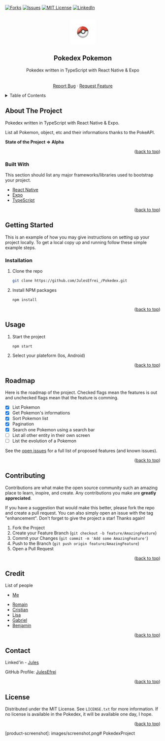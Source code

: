 <div id="top"></div>

<!-- [![Contributors][contributors-shield]][contributors-url] -->
<!-- [![Stargazers][stars-shield]][stars-url] -->
[![Forks][forks-shield]][forks-url]
[![Issues][issues-shield]][issues-url]
[![MIT License][license-shield]][license-url]
[![LinkedIn][linkedin-shield]][linkedin-url]



<!-- PROJECT LOGO -->
<br />
<div align="center">
  
  <img src="assets/Pokeball.png" alt="Logo" width="80" height="80" />
  <!-- https://drive.google.com/uc?export=view&id=      => Google drive Link -->

  <h2 align="center">Pokedex Pokemon</h2>

  <p align="center">
    Pokedex written in TypeScript with React Native & Expo
    <br />
    <!-- <a href="https://github.com/JulesEfrei/Pokedex"><strong>Explore the docs</strong></a> -->
    <br />
    <br />
    <!-- <a href="https://github.com/JulesEfrei/Pokedex">View Demo</a>
    · -->
    <a href="https://github.com/JulesEfrei/Pokedex/issues">Report Bug</a>
    ·
    <a href="https://github.com/JulesEfrei/Pokedex/pulls">Request Feature</a>
  </p>
</div>



<!-- TABLE OF CONTENTS -->
<details>
  <summary>Table of Contents</summary>
  <ol>
    <li>
      <a href="#about-the-project">About The Project</a>
      <ul>
        <li><a href="#built-with">Built With</a></li>
      </ul>
    </li>
    <li>
      <a href="#getting-started">Getting Started</a>
      <ul>
        <li><a href="#installation">Installation</a></li>
      </ul>
    </li>
    <li><a href="#usage">Usage</a></li>
    <li><a href="#roadmap">Roadmap / Features</a></li>
    <li><a href="#contributing">Contributing</a></li>
    <li><a href="#license">License</a></li>
    <li><a href="#contact">Contact</a></li>
    <li><a href="#credit">Credit</a></li>
  </ol>
</details>



<!-- ABOUT THE PROJECT -->
## About The Project

<!-- [![Product Name Screen Shot][product-screenshot]](https://example.com) -->

Pokedex written in TypeScript with React Native & Expo.

List all Pokemon, object, etc and their informations thanks to the PokeAPI.

**State of the Project => Alpha**


<p align="right">(<a href="#top">back to top</a>)</p>



### Built With

This section should list any major frameworks/libraries used to bootstrap your project.

* [React Native](https://reactnative.dev)
* [Expo](https://expo.dev)
* [TypeScript](https://www.typescriptlang.org)

<p align="right">(<a href="#top">back to top</a>)</p>



<!-- GETTING STARTED -->
## Getting Started

This is an example of how you may give instructions on setting up your project locally.
To get a local copy up and running follow these simple example steps.


### Installation

1. Clone the repo
   ```sh
   git clone https://github.com/JulesEfrei_/Pokedex.git
   ```
2. Install NPM packages
   ```sh
   npm install
   ```

<p align="right">(<a href="#top">back to top</a>)</p>



<!-- USAGE EXAMPLES -->
## Usage

1. Start the project
   ```sh
   npm start
   ```
2. Select your plateform (Ios, Android)

<p align="right">(<a href="#top">back to top</a>)</p>



<!-- ROADMAP -->
## Roadmap

Here is the roadmap of the project. Checked flags mean the features is out and unchecked flags mean that the feature is comming.

- [x] List Pokemon
- [x] Get Pokemon's informations
- [x] Sort Pokemon list
- [x] Pagination
- [x] Search one Pokemon using a search bar
- [ ] List all other entity in their own screen
- [ ] List the evolution of a Pokemon

See the [open issues](https://github.com/JulesEfrei/Pokedex/issues) for a full list of proposed features (and known issues).

<p align="right">(<a href="#top">back to top</a>)</p>



<!-- CONTRIBUTING -->
## Contributing

Contributions are what make the open source community such an amazing place to learn, inspire, and create. Any contributions you make are **greatly appreciated**.

If you have a suggestion that would make this better, please fork the repo and create a pull request. You can also simply open an issue with the tag "enhancement".
Don't forget to give the project a star! Thanks again!

1. Fork the Project
2. Create your Feature Branch (`git checkout -b feature/AmazingFeature`)
3. Commit your Changes (`git commit -m 'Add some AmazingFeature'`)
4. Push to the Branch (`git push origin feature/AmazingFeature`)
5. Open a Pull Request

<p align="right">(<a href="#top">back to top</a>)</p>



<!-- Credit -->
## Credit

List of people

* [Me](https://github.com/JulesEfrei)
- [Romain](https://github.com/RoromainM)
- [Cristian](https://github.com/DemoxDev)
- [Lisa](https://github.com/lisaamm)
- [Gabriel](https://github.com/GabrielC0)
- [Benjamin](https://github.com/bibil77)

<p align="right">(<a href="#top">back to top</a>)</p>



<!-- CONTACT -->
## Contact

Linked'in - [Jules](https://www.linkedin.com/in/jules-bruzeau/)

GitHub Profile: [JulesEfrei](https://github.com/JulesEfrei/)

<p align="right">(<a href="#top">back to top</a>)</p>



<!-- LICENSE -->
## License

Distributed under the MIT License. See `LICENSE.txt` for more information. If no license is available in the Pokedex, it will be available one day, I hope.

<p align="right">(<a href="#top">back to top</a>)</p>






<!-- MARKDOWN LINKS & IMAGES -->
<!-- [contributors-shield]: https://img.shields.io/github/contributors/JulesEfrei/Pokedex.svg?style=for-the-badge
[contributors-url]: https://github.com/JulesEfrei/Pokedex/graphs/contributors -->
<!-- [stars-shield]: https://img.shields.io/github/stars/JulesEfrei/Pokedex.svg?style=for-the-badge
[stars-url]: https://github.com/JulesEfrei/Pokedex/stargazers -->
[forks-shield]: https://img.shields.io/github/forks/JulesEfrei/Pokedex.svg?style=for-the-badge
[forks-url]: https://github.com/JulesEfrei/Pokedex/network/members
[issues-shield]: https://img.shields.io/github/issues/JulesEfrei/Pokedex.svg?style=for-the-badge
[issues-url]: https://github.com/JulesEfrei/Pokedex/issues
[license-shield]: https://img.shields.io/github/license/JulesEfrei/Pokedex.svg?style=for-the-badge
[license-url]: https://github.com/JulesEfrei/Pokedex/blob/master/LICENSE.txt
[linkedin-shield]: https://img.shields.io/badge/-LinkedIn-black.svg?style=for-the-badge&logo=linkedin&colorB=555
[linkedin-url]: https://www.linkedin.com/in/jules-bruzeau/
[product-screenshot]: images/screenshot.png# PokedexProject
